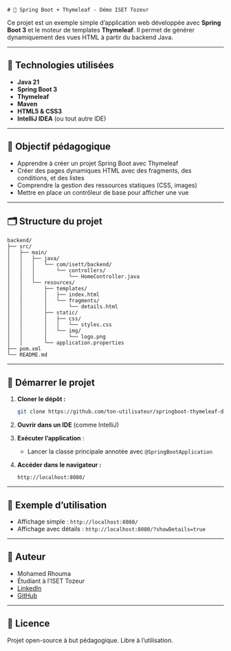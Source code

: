     # 🌿 Spring Boot + Thymeleaf - Démo ISET Tozeur

Ce projet est un exemple simple d’application web développée avec **Spring Boot 3** et le moteur de templates **Thymeleaf**. Il permet de générer dynamiquement des vues HTML à partir du backend Java.

---

## 🧰 Technologies utilisées

- **Java 21**
- **Spring Boot 3**
- **Thymeleaf**
- **Maven**
- **HTML5 & CSS3**
- **IntelliJ IDEA** (ou tout autre IDE)

---

## 🎯 Objectif pédagogique

- Apprendre à créer un projet Spring Boot avec Thymeleaf
- Créer des pages dynamiques HTML avec des fragments, des conditions, et des listes
- Comprendre la gestion des ressources statiques (CSS, images)
- Mettre en place un contrôleur de base pour afficher une vue

---

## 🗂 Structure du projet

```
backend/
├── src/
│   ├── main/
│   │   ├── java/
│   │   │   └── com/isett/backend/
│   │   │       └── controllers/
│   │   │           └── HomeController.java
│   │   └── resources/
│   │       ├── templates/
│   │       │   ├── index.html
│   │       │   └── fragments/
│   │       │       └── details.html
│   │       ├── static/
│   │       │   ├── css/
│   │       │   │   └── styles.css
│   │       │   └── img/
│   │       │       └── logo.png
│   │       └── application.properties
├── pom.xml
└── README.md
```

---

## 🚀 Démarrer le projet

1. **Cloner le dépôt :**
   ```bash
   git clone https://github.com/ton-utilisateur/springboot-thymeleaf-demo.git
   ```

2. **Ouvrir dans un IDE** (comme IntelliJ)

3. **Exécuter l’application** :
   - Lancer la classe principale annotée avec `@SpringBootApplication`

4. **Accéder dans le navigateur :**
   ```
   http://localhost:8080/
   ```

---

## 📄 Exemple d’utilisation

- Affichage simple : `http://localhost:8080/`
- Affichage avec détails : `http://localhost:8080/?showDetails=true`

---

## 🧠 Auteur

- Mohamed Rhouma  
- Étudiant à l’ISET Tozeur  
- [LinkedIn](https://www.linkedin.com/in/rhouma-mohamed-6291b02b4)  
- [GitHub](https://github.com/medrhouma)

---

## 📜 Licence

Projet open-source à but pédagogique. Libre à l’utilisation.
    
